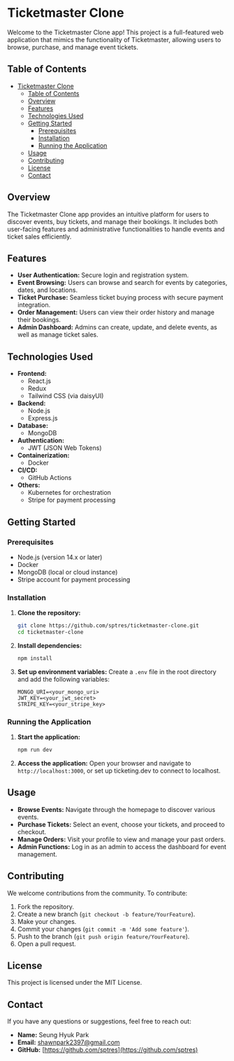 # Ticketmaster Clone

Welcome to the Ticketmaster Clone app! This project is a full-featured web application that mimics the functionality of Ticketmaster, allowing users to browse, purchase, and manage event tickets.

## Table of Contents

- [Ticketmaster Clone](#ticketmaster-clone)
  - [Table of Contents](#table-of-contents)
  - [Overview](#overview)
  - [Features](#features)
  - [Technologies Used](#technologies-used)
  - [Getting Started](#getting-started)
    - [Prerequisites](#prerequisites)
    - [Installation](#installation)
    - [Running the Application](#running-the-application)
  - [Usage](#usage)
  - [Contributing](#contributing)
  - [License](#license)
  - [Contact](#contact)

## Overview

The Ticketmaster Clone app provides an intuitive platform for users to discover events, buy tickets, and manage their bookings. It includes both user-facing features and administrative functionalities to handle events and ticket sales efficiently.

## Features

- **User Authentication:** Secure login and registration system.
- **Event Browsing:** Users can browse and search for events by categories, dates, and locations.
- **Ticket Purchase:** Seamless ticket buying process with secure payment integration.
- **Order Management:** Users can view their order history and manage their bookings.
- **Admin Dashboard:** Admins can create, update, and delete events, as well as manage ticket sales.

## Technologies Used

- **Frontend:**
  - React.js
  - Redux
  - Tailwind CSS (via daisyUI)
- **Backend:**
  - Node.js
  - Express.js
- **Database:**
  - MongoDB
- **Authentication:**
  - JWT (JSON Web Tokens)
- **Containerization:**
  - Docker
- **CI/CD:**
  - GitHub Actions
- **Others:**
  - Kubernetes for orchestration
  - Stripe for payment processing

## Getting Started

### Prerequisites

- Node.js (version 14.x or later)
- Docker
- MongoDB (local or cloud instance)
- Stripe account for payment processing

### Installation

1. **Clone the repository:**

   ```sh
   git clone https://github.com/sptres/ticketmaster-clone.git
   cd ticketmaster-clone
   ```

2. **Install dependencies:**

   ```sh
   npm install
   ```

3. **Set up environment variables:**
   Create a `.env` file in the root directory and add the following variables:
   ```env
   MONGO_URI=<your_mongo_uri>
   JWT_KEY=<your_jwt_secret>
   STRIPE_KEY=<your_stripe_key>
   ```

### Running the Application

1. **Start the application:**

   ```sh
   npm run dev
   ```

2. **Access the application:**
   Open your browser and navigate to `http://localhost:3000`, or set up ticketing.dev to connect to localhost.

## Usage

- **Browse Events:** Navigate through the homepage to discover various events.
- **Purchase Tickets:** Select an event, choose your tickets, and proceed to checkout.
- **Manage Orders:** Visit your profile to view and manage your past orders.
- **Admin Functions:** Log in as an admin to access the dashboard for event management.

## Contributing

We welcome contributions from the community. To contribute:

1. Fork the repository.
2. Create a new branch (`git checkout -b feature/YourFeature`).
3. Make your changes.
4. Commit your changes (`git commit -m 'Add some feature'`).
5. Push to the branch (`git push origin feature/YourFeature`).
6. Open a pull request.

## License

This project is licensed under the MIT License.

## Contact

If you have any questions or suggestions, feel free to reach out:

- **Name:** Seung Hyuk Park
- **Email:** shawnpark2397@gmail.com
- **GitHub:** [https://github.com/sptres](https://github.com/sptres)
